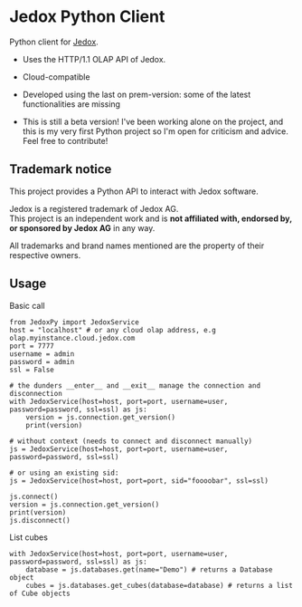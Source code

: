 # Jedox Python Client

Python client for [Jedox](https://www.jedox.com/).
* Uses the HTTP/1.1 OLAP API of Jedox.
* Cloud-compatible
* Developed using the last on prem-version: some of the latest functionalities are missing

* This is still a beta version! I've been working alone on the project, and this is my very first Python project so I'm open for criticism and advice. Feel free to contribute!

## Trademark notice

This project provides a Python API to interact with Jedox software.

Jedox is a registered trademark of Jedox AG.  
This project is an independent work and is **not affiliated with, endorsed by, or sponsored by Jedox AG** in any way.

All trademarks and brand names mentioned are the property of their respective owners.

## Usage

Basic call
```
from JedoxPy import JedoxService
host = "localhost" # or any cloud olap address, e.g olap.myinstance.cloud.jedox.com
port = 7777
username = admin
password = admin
ssl = False

# the dunders __enter__ and __exit__ manage the connection and disconnection
with JedoxService(host=host, port=port, username=user, password=password, ssl=ssl) as js:
    version = js.connection.get_version()
    print(version)

# without context (needs to connect and disconnect manually)
js = JedoxService(host=host, port=port, username=user, password=password, ssl=ssl)

# or using an existing sid:
js = JedoxService(host=host, port=port, sid="foooobar", ssl=ssl)

js.connect()
version = js.connection.get_version()
print(version)
js.disconnect()
```

List cubes
```
with JedoxService(host=host, port=port, username=user, password=password, ssl=ssl) as js:
    database = js.databases.get(name="Demo") # returns a Database object
    cubes = js.databases.get_cubes(database=database) # returns a list of Cube objects
```






